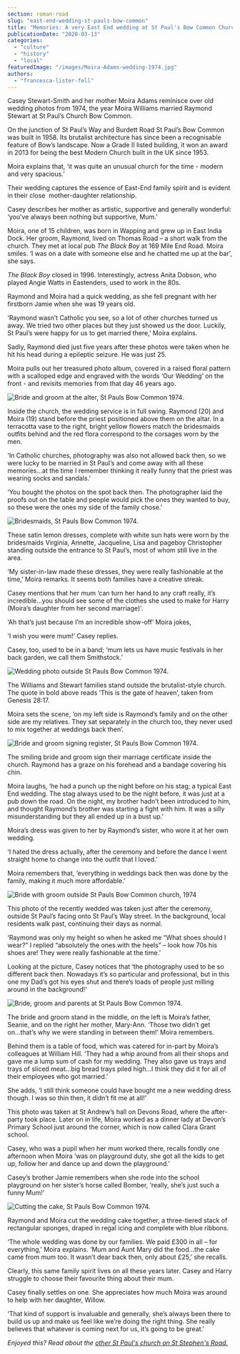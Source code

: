 ```yaml
---
section: roman-road
slug: "east-end-wedding-st-pauls-bow-common"
title: "Memories: A very East End wedding at St Paul's Bow Common Church"
publicationDate: "2020-03-13"
categories: 
  - "culture"
  - "history"
  - "local"
featuredImage: "/images/Moira-Adams-wedding-1974.jpg"
authors: 
  - "francesca-lister-fell"
---
```


Casey Stewart-Smith and her mother Moira Adams reminisce over old wedding photos from 1974, the year Moira Williams married Raymond Stewart at St Paul’s Church Bow Common.

On the junction of St Paul’s Way and Burdett Road St Paul’s Bow Common was built in 1958. Its brutalist architecture has since been a recognisable feature of Bow’s landscape. Now a Grade II listed building, it won an award in 2013 for being the best Modern Church built in the UK since 1953. 

Moira explains that, ‘it was quite an unusual church for the time - modern and very spacious.’ 

Their wedding captures the essence of East-End family spirit and is evident in their close  mother-daughter relationship.

Casey describes her mother as artistic, supportive and generally wonderful: ‘you’ve always been nothing but supportive, Mum.’ 

Moira, one of 15 children, was born in Wapping and grew up in East India Dock. Her groom, Raymond, lived on Thomas Road – a short walk from the church. They met at local pub _The Black Boy_ at 169 Mile End Road. Moira smiles. ‘I was on a date with someone else and he chatted me up at the bar’, she says. 

_The Black Boy_ closed in 1996. Interestingly, actress Anita Dobson, who played Angie Watts in Eastenders, used to work in the 80s.

Raymond and Moira had a quick wedding, as she fell pregnant with her firstborn Jamie when she was 19 years old.

‘Raymond wasn’t Catholic you see, so a lot of other churches turned us away. We tried two other places but they just showed us the door. Luckily, St Paul’s were happy for us to get married there,’ Moira explains.

Sadly, Raymond died just five years after these photos were taken when he hit his head during a epileptic seizure. He was just 25.

Moira pulls out her treasured photo album, covered in a raised floral pattern with a scalloped edge and engraved with the words ‘Our Wedding’ on the front - and revisits memories from that day 46 years ago.

![Bride and groom at the alter, St Pauls Bow Common 1974.](/images/St-Pauls-Bow-Common-1974-wedding-guests-1024x683.jpg)

Inside the church, the wedding service is in full swing. Raymond (20) and Moira (19) stand before the priest positioned above them on the altar. In a terracotta vase to the right, bright yellow flowers match the bridesmaids outfits behind and the red flora correspond to the corsages worn by the men. 

‘In Catholic churches, photography was also not allowed back then, so we were lucky to be married in St Paul’s and come away with all these memories...at the time I remember thinking it really funny that the priest was wearing socks and sandals.’

‘You bought the photos on the spot back then. The photographer laid the proofs out on the table and people would pick the ones they wanted to buy, so these were the ones my side of the family chose.’

![Bridesmaids, St Pauls Bow Common 1974.](/images/Moira-Adams-wedding-1974-bridesmaid-1024x683.jpg)

These satin lemon dresses, complete with white sun hats were worn by the bridesmaids Virginia, Annette, Jacqueline, Lisa and pageboy Christopher standing outside the entrance to St Paul’s, most of whom still live in the area. 

‘My sister-in-law made these dresses, they were really fashionable at the time,’ Moira remarks. It seems both families have a creative streak. 

Casey mentions that her mum ‘can turn her hand to any craft really, it’s incredible...you should see some of the clothes she used to make for Harry (Moira’s daughter from her second marriage)'.

‘Ah that’s just because I’m an incredible show-off’ Moira jokes,

‘I wish you were mum!’ Casey replies. 

Casey, too, used to be in a band; ‘mum lets us have music festivals in her back garden, we call them Smithstock.’

![Wedding photo outside St Pauls Bow Common 1974.](/images/Moira-Adams-wedding-1974-1024x683.jpg)

The Williams and Stewart families stand outside the brutalist-style church. The quote in bold above reads ‘This is the gate of heaven’, taken from Genesis 28:17.

Moira sets the scene, ‘on my left side is Raymond’s family and on the other side are my relatives. They sat separately in the church too, they never used to mix together at weddings back then’.

![Bride and groom signing register, St Pauls Bow Common 1974.](/images/St-Pauls-Bow-Common-wedding-1974-signing-register.jpg)

  
The smiling bride and groom sign their marriage certificate inside the church. Raymond has a graze on his forehead and a bandage covering his chin.

Moira laughs, ‘he had a punch up the night before on his stag; a typical East End wedding. The stag always used to be the night before, it was just at a pub down the road. On the night, my brother hadn’t been introduced to him, and thought Raymond’s brother was starting a fight with him. It was a silly misunderstanding but they all ended up in a bust up.'

Moira’s dress was given to her by Raymond’s sister, who wore it at her own wedding.

‘I hated the dress actually, after the ceremony and before the dance I went straight home to change into the outfit that I loved.’

Moira remembers that, ‘everything in weddings back then was done by the family, making it much more affordable.’

![Bride with groom outside St Pauls Bow Common church, 1974](/images/St-Pauls-Bow-Common-wedding-1974-bride-groom-botos.jpg)

This photo of the recently wedded was taken just after the ceremony, outside St Paul’s facing onto St Paul’s Way street. In the background, local residents walk past, continuing their days as normal.

‘Raymond was only my height so when he asked me “What shoes should I wear?” I replied “absolutely the ones with the heels” – look how 70s his shoes are! They were really fashionable at the time.’

Looking at the picture, Casey notices that ‘the photography used to be so different back then. Nowadays it’s so particular and professional, but in this one my Dad’s got his eyes shut and there’s loads of people just milling around in the background!’

![Bride, groom and parents at St Pauls Bow Common 1974.](/images/St-Pauls-Bow-Common-1974-wedding-parents-1024x683.jpg)

The bride and groom stand in the middle, on the left is Moira’s father, Seanie, and on the right her mother, Mary-Ann. ‘Those two didn’t get on...that’s why we were standing in between them!’ Moira remembers. 

Behind them is a table of food, which was catered for in-part by Moira’s colleagues at William Hill. ‘They had a whip around from all their shops and gave me a lump sum of cash for my wedding. They also gave us trays and trays of sliced meat...big bread trays piled high...I think they did it for all of their employees who got married.’

She adds, ‘I still think someone could have bought me a new wedding dress though. I was so thin then, it didn’t fit me at all!’

This photo was taken at St Andrew’s hall on Devons Road, where the after-party took place. Later on in life, Moira worked as a dinner lady at Devon’s Primary School just around the corner, which is now called Clara Grant school.

Casey, who was a pupil when her mum worked there, recalls fondly one afternoon when Moira ‘was on playground duty, she got all the kids to get up, follow her and dance up and down the playground.’

Casey’s brother Jamie remembers when she rode into the school playground on her sister’s horse called Bomber, ‘really, she’s just such a funny Mum!’ 

![Cutting the cake, St Pauls Bow Common 1974.](/images/Moira-Adams-wedding-1974-2-1024x683.jpg)

Raymond and Moira cut the wedding cake together, a three-tiered stack of rectangular sponges, draped in regal icing and complete with blue ribbons.

‘The whole wedding was done by our families. We paid £300 in all – for everything,’ Moira explains. ‘Mum and Aunt Mary did the food...the cake came from mum too. It wasn’t dear back then, only about £25,’ she recalls.

Clearly, this same family spirit lives on all these years later. Casey and Harry struggle to choose their favourite thing about their mum. 

Casey finally settles on one. She appreciates how much Moira was around to help with her daughter, Willow.

‘That kind of support is invaluable and generally, she’s always been there to build us up and make us feel like we’re doing the right thing. She really believes that whatever is coming next for us, it’s going to be great.’ 

_Enjoyed this? Read about the [other St Paul's church on St Stephen's Road.](https://romanroadlondon.com/st-pauls-church-old-ford-road/)_
